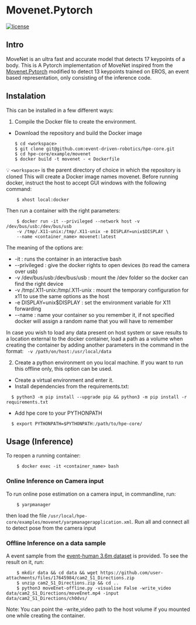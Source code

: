 # Movenet.Pytorch

[![license](https://img.shields.io/github/license/mashape/apistatus.svg?maxAge=2592000)](https://github.com/fire717/Fire/blob/main/LICENSE)

## Intro

MoveNet is an ultra fast and accurate model that detects 17 keypoints of a body.
This is A Pytorch implementation of MoveNet inspired from the [Movenet.Pytorch](https://github.com/fire717/movenet.pytorch) modified to detect 13 keypoints trained on EROS, an event based representation, only consisting of the inference code.


## Instalation

This can be installed in a few different ways:

1. Compile the Docker file to create the environment.

- Download the repository and build the Docker image
    ```shell
    $ cd <workspace>
    $ git clone git@github.com:event-driven-robotics/hpe-core.git
    $ cd hpe-core/example/movenet
    $ docker build -t movenet - < Dockerfile
    ```
:bulb: `<workspace>` is the parent directory of choice in which the repository is cloned
This will create a Docker image names movenet. Before running docker, instruct the host to accept GUI windows with the following command:
    
```shell
    $ xhost local:docker
```

Then run a container with the right parameters:

```shell
    $ docker run -it --privileged --network host -v /dev/bus/usb:/dev/bus/usb 
    -v /tmp/.X11-unix:/tmp/.X11-unix -e DISPLAY=unix$DISPLAY \
    --name <container_name> movenet:latest
```

The meaning of the options are:
* -it : runs the container in an interactive bash
* --privileged : give the docker rights to open devices (to read the camera over usb)
* -v /dev/bus/usb:/dev/bus/usb : mount the /dev folder so the docker can find the right device
* -v /tmp/.X11-unix:/tmp/.X11-unix : mount the temporary configuration for x11 to use the same options as the host
* -e DISPLAY=unix$DISPLAY : set the environment variable for X11 forwarding
* --name : name your container so you remember it, if not specified docker will assign a random name that you will have to remember

In case you wish to load any data present on host system or save results to a location external to the docker container, load a path as a volume when creating the container by adding another parameters in the command in the format: `
-v /path/on/host:/usr/local/data`

2. Create a python environment on you local machine. 
If you want to run this offline only, this option can be used. 
 - Create a virtual environment and enter it.
 - Install dependencies from the requirements.txt:

```shell
  $ python3 -m pip install --upgrade pip && python3 -m pip install -r requirements.txt
```
 - Add hpe core to your PYTHONPATH
```shell
  $ export PYTHONPATH=$PYTHONPATH:/path/to/hpe-core/
```
## Usage (Inference)

To reopen a running container: 
```shell
    $ docker exec -it <container_name> bash
  ```

### Online Inference on Camera input
To run online pose estimation on a camera input, in commandline, run:  
```shell
    $ yarpmanager
  ```

then load the file `/usr/local/hpe-core/examples/movenet/yarpmanagerapplication.xml`. Run all and connect all to detect pose from the camera input

### Offline Inference on a data sample

A event sample from the [event-human 3.6m dataset](https://zenodo.org/records/7842598) is provided. To see the result on it, run: 

```shell
    $ mkdir data && cd data && wget https://github.com/user-attachments/files/17645984/cam2_S1_Directions.zip
    $ unzip cam2_S1_Directions.zip && cd ..
    $ python3 moveEnet-offline.py -visualise False -write_video data/cam2_S1_Directions/moveEnet.mp4 -input data/cam2_S1_Directions/ch0dvs/
```
Note: You can point the -write_video path to the host volume if you mounted one while creating the container.

